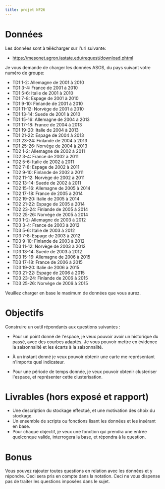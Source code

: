 ```yaml
---
title: projet NF26
---
```


# Données

Les données sont à télécharger sur l'url suivante:

 - https://mesonet.agron.iastate.edu/request/download.phtml

Je vous demande de charger les données ASOS, du pays suivant votre numéro de
groupe:

 - TD1 1-2: Allemagne de 2001 à 2010
 - TD1 3-4: France de 2001 à 2010
 - TD1 5-6: Italie de 2001 à 2010
 - TD1 7-8: Espage de 2001 à 2010
 - TD1 9-10: Finlande de 2001 à 2010
 - TD1 11-12: Norvège de 2001 à 2010
 - TD1 13-14: Suede de 2001 à 2010
 - TD1 15-16: Allemagne de 2004 à 2013
 - TD1 17-18: France de 2004 à 2013
 - TD1 19-20: Italie de 2004 à 2013
 - TD1 21-22: Espage de 2004 à 2013
 - TD1 23-24: Finlande de 2004 à 2013
 - TD1 25-26: Norvège de 2004 à 2013
 - TD2 1-2: Allemagne de 2002 à 2011
 - TD2 3-4: France de 2002 à 2011
 - TD2 5-6: Italie de 2002 à 2011
 - TD2 7-8: Espage de 2002 à 2011
 - TD2 9-10: Finlande de 2002 à 2011
 - TD2 11-12: Norvège de 2002 à 2011
 - TD2 13-14: Suede de 2002 à 2011
 - TD2 15-16: Allemagne de 2005 à 2014
 - TD2 17-18: France de 2005 à 2014
 - TD2 19-20: Italie de 2005 à 2014
 - TD2 21-22: Espage de 2005 à 2014
 - TD2 23-24: Finlande de 2005 à 2014
 - TD2 25-26: Norvège de 2005 à 2014
 - TD3 1-2: Allemagne de 2003 à 2012
 - TD3 3-4: France de 2003 à 2012
 - TD3 5-6: Italie de 2003 à 2012
 - TD3 7-8: Espage de 2003 à 2012
 - TD3 9-10: Finlande de 2003 à 2012
 - TD3 11-12: Norvège de 2003 à 2012
 - TD3 13-14: Suede de 2003 à 2012
 - TD3 15-16: Allemagne de 2006 à 2015
 - TD3 17-18: France de 2006 à 2015
 - TD3 19-20: Italie de 2006 à 2015
 - TD3 21-22: Espage de 2006 à 2015
 - TD3 23-24: Finlande de 2006 à 2015
 - TD3 25-26: Norvège de 2006 à 2015

Veuillez charger en base le maximum de données que vous aurez.

# Objectifs

Construire un outil répondants aux questions suivantes :

 - Pour un point donné de l'espace, je veux pouvoir avoir un historique du
   passé, avec des courbes adaptés. Je vous pouvoir mettre en évidence la
   saisonnalité et les écarts à la saisonnalité.

 - À un instant donné je veux pouvoir obtenir une carte me représentant
   n'importe quel indicateur.

 - Pour une période de temps donnée, je veux pouvoir obtenir clusteriser
   l'espace, et représenter cette clusterisation.

# Livrables (hors exposé et rapport)

 - Une description du stockage effectué, et une motivation des choix du stockage.
 - Un ensemble de scripts ou fonctions lisant les données et les insérant en base.
 - Pour chaque objectif, je veux une fonction qui prendra une entrée quelconque
   valide, interrogera la base, et répondra à la question.

# Bonus

Vous pouvez rajouter toutes questions en relation avec les données et y
répondre. Ceci sera pris en compte dans la notation. Ceci ne vous dispense pas
de traiter les questions imposées dans le sujet.
